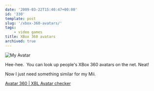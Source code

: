 ```yaml
---
date: '2009-03-22T15:40:47+00:00'
id: '330'
template: post
slug: '/xbox-360-avatars/'
tags:
    - video games
title: XBox 360 avatars
archived: true
---
```


![My
Avatar](avatar-body.png 'My XBox Live avatar')

Hee-hee.  You can look up people's XBox 360 avatars on the net. Neat!

Now I just need something similar for my Mii.

[Avatar 360 | XBL Avatar checker](http://mundorare.com/games/avatar-360/xbl-avatar-checker?gt=thedoctorwhat&v=)
